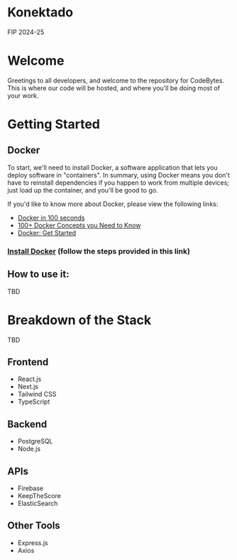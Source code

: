 # Konektado
FIP 2024-25

# Welcome
Greetings to all developers, and welcome to the repository for CodeBytes. This is where our code will be hosted, and where you'll be doing most of your work.

# Getting Started

## Docker

To start, we'll need to install Docker, a software application that lets you deploy software in "containers". In summary, using Docker means you don't have to reinstall dependencies if you happen to work from multiple devices; just load up the container, and you'll be good to go. 

If you'd like to know more about Docker, please view the following links:

 - [Docker in 100 seconds](https://www.youtube.com/watch?v=Gjnup-PuquQ) 
 - [100+ Docker Concepts you Need to Know](https://www.youtube.com/watch?v=rIrNIzy6U_g) 
 - [Docker: Get Started](https://docs.docker.com/get-started/) </li>

 ### [Install Docker](https://docs.docker.com/get-started/get-docker/) (follow the steps provided in this link)

## How to use it: 

TBD

# Breakdown of the Stack

TBD

## Frontend
- React.js
- Next.js
- Tailwind CSS
- TypeScript
## Backend
- PostgreSQL
- Node.js
## APIs
- Firebase
- KeepTheScore
- ElasticSearch
## Other Tools
- Express.js
- Axios
